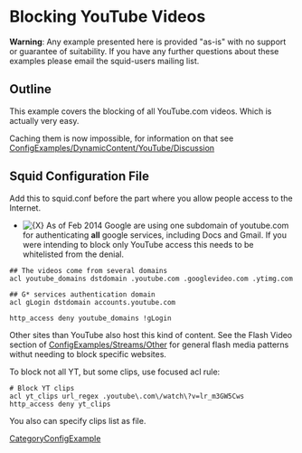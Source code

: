 # Blocking YouTube Videos

**Warning**: Any example presented here is provided "as-is" with no
support or guarantee of suitability. If you have any further questions
about these examples please email the squid-users mailing list.

## Outline

This example covers the blocking of all YouTube.com videos. Which is
actually very easy.

Caching them is now impossible, for information on that see
[ConfigExamples/DynamicContent/YouTube/Discussion](/ConfigExamples/DynamicContent/YouTube/Discussion#)

## Squid Configuration File

Add this to squid.conf before the part where you allow people access to
the Internet.

  - ![{X}](https://wiki.squid-cache.org/wiki/squidtheme/img/icon-error.png)
    As of Feb 2014 Google are using one subdomain of youtube.com for
    authenticating **all** google services, including Docs and Gmail. If
    you were intending to block only YouTube access this needs to be
    whitelisted from the denial.

<!-- end list -->

    ## The videos come from several domains
    acl youtube_domains dstdomain .youtube.com .googlevideo.com .ytimg.com
    
    ## G* services authentication domain
    acl gLogin dstdomain accounts.youtube.com
    
    http_access deny youtube_domains !gLogin

Other sites than YouTube also host this kind of content. See the Flash
Video section of
[ConfigExamples/Streams/Other](/ConfigExamples/Streams/Other#)
for general flash media patterns withut needing to block specific
websites.

To block not all YT, but some clips, use focused acl rule:

    # Block YT clips
    acl yt_clips url_regex .youtube\.com\/watch\?v=lr_m3GW5Cws
    http_access deny yt_clips

You also can specify clips list as file.

[CategoryConfigExample](/CategoryConfigExample#)
